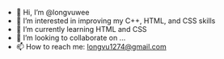 - 👋 Hi, I’m @longvuwee
- 👀 I’m interested in improving my C++, HTML, and CSS skills
- 🌱 I’m currently learning HTML and CSS
- 💞️ I’m looking to collaborate on ...
- 📫 How to reach me: longvu1274@gmail.com

<!---
longvuwee/longvuwee is a ✨ special ✨ repository because its `README.md` (this file) appears on your GitHub profile.
You can click the Preview link to take a look at your changes.
--->
